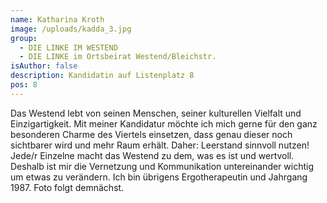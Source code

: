 ```yaml
---
name: Katharina Kroth
image: /uploads/kadda_3.jpg
group:
  - DIE LINKE IM WESTEND
  - DIE LINKE im Ortsbeirat Westend/Bleichstr.
isAuthor: false
description: Kandidatin auf Listenplatz 8
pos: 8
---
```

Das Westend lebt von seinen Menschen, seiner kulturellen Vielfalt und Einzigartigkeit. Mit meiner Kandidatur möchte ich mich gerne für den ganz besonderen Charme des Viertels einsetzen, dass genau dieser noch sichtbarer wird und mehr Raum erhält. Daher: Leerstand sinnvoll nutzen! Jede/r Einzelne macht das Westend zu dem, was es ist und wertvoll. Deshalb ist mir die Vernetzung und Kommunikation untereinander wichtig um etwas zu verändern. Ich bin übrigens Ergotherapeutin und Jahrgang 1987. Foto folgt demnächst.